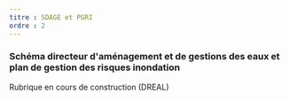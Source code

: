 ```yaml
---
titre : SDAGE et PGRI
ordre : 2
---
```

### Schéma directeur d'aménagement et de gestions des eaux et plan de gestion des risques inondation
Rubrique en cours de construction (DREAL)